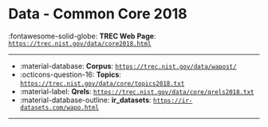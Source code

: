 # Data - Common Core 2018 

:fontawesome-solid-globe: **TREC Web Page**: [`https://trec.nist.gov/data/core2018.html`](https://trec.nist.gov/data/core2018.html)

---

- :material-database: **Corpus**: [`https://trec.nist.gov/data/wapost/`](https://trec.nist.gov/data/wapost/)
- :octicons-question-16: **Topics**: [`https://trec.nist.gov/data/core/topics2018.txt`](https://trec.nist.gov/data/core/topics2018.txt)
- :material-label: **Qrels**: [`https://trec.nist.gov/data/core/qrels2018.txt`](https://trec.nist.gov/data/core/qrels2018.txt)
- :material-database-outline: **ir_datasets**: [`https://ir-datasets.com/wapo.html`](https://ir-datasets.com/wapo.html)


---

